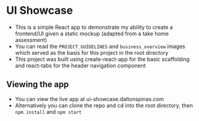 # UI Showcase
* This is a simple React app to demonstrate my ability to create a frontend/UI given a static mockup (adapted from a take home assessment)
* You can read the `PROJECT_GUIDELINES` and `business_overview` images which served as the basis for this project in the root directory
* This project was built using create-react-app for the basic scaffolding and react-tabs for the header navigation component

## Viewing the app 
* You can view the live app at ui-showcase.daltonspinas.com
* Alternatively you can clone the repo and cd into the root directory, then `npm install` and `npm start`
